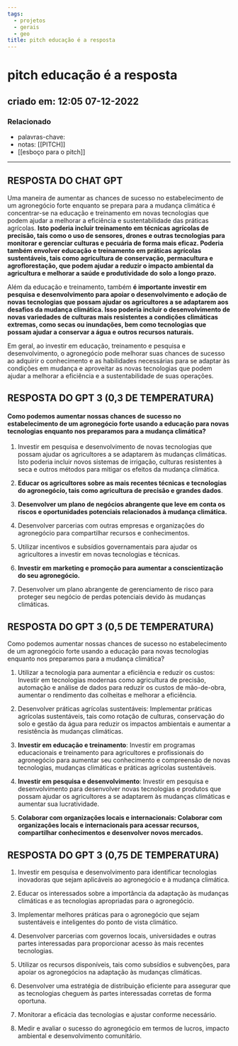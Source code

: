 ```yaml
---
tags:
  - projetos
  - gerais
  - geo
title: pitch educação é a resposta
---
```


# pitch educação é a resposta

## criado em: 12:05 07-12-2022

### Relacionado

- palavras-chave: 
- notas: [[PITCH]]
- [[esboço para o pitch]]
---

## RESPOSTA DO CHAT GPT

Uma maneira de aumentar as chances de sucesso no estabelecimento de um agronegócio forte enquanto se prepara para a mudança climática é concentrar-se na educação e treinamento em novas tecnologias que podem ajudar a melhorar a eficiência e sustentabilidade das práticas agrícolas. **Isto poderia incluir treinamento em técnicas agrícolas de precisão, tais como o uso de sensores, drones e outras tecnologias para monitorar e gerenciar culturas e pecuária de forma mais eficaz. Poderia também envolver educação e treinamento em práticas agrícolas sustentáveis, tais como agricultura de conservação, permacultura e agroflorestação, que podem ajudar a reduzir o impacto ambiental da agricultura e melhorar a saúde e produtividade do solo a longo prazo.**

Além da educação e treinamento, também **é importante investir em pesquisa e desenvolvimento para apoiar o desenvolvimento e adoção de novas tecnologias que possam ajudar os agricultores a se adaptarem aos desafios da mudança climática. Isso poderia incluir o desenvolvimento de novas variedades de culturas mais resistentes a condições climáticas extremas, como secas ou inundações, bem como tecnologias que possam ajudar a conservar a água e outros recursos naturais.**

Em geral, ao investir em educação, treinamento e pesquisa e desenvolvimento, o agronegócio pode melhorar suas chances de sucesso ao adquirir o conhecimento e as habilidades necessárias para se adaptar às condições em mudança e aproveitar as novas tecnologias que podem ajudar a melhorar a eficiência e a sustentabilidade de suas operações.

## RESPOSTA DO GPT 3 (0,3 DE TEMPERATURA)

#### Como podemos aumentar nossas chances de sucesso no estabelecimento de um agronegócio forte usando a educação para novas tecnologias enquanto nos preparamos para a mudança climática?

1. Investir em pesquisa e desenvolvimento de novas tecnologias que possam ajudar os agricultores a se adaptarem às mudanças climáticas. Isto poderia incluir novos sistemas de irrigação, culturas resistentes à seca e outros métodos para mitigar os efeitos da mudança climática.

2. **Educar os agricultores sobre as mais recentes técnicas e tecnologias do agronegócio, tais como agricultura de precisão e grandes dados**.

3. **Desenvolver um plano de negócios abrangente que leve em conta os riscos e oportunidades potenciais relacionados à mudança climática.**

4. Desenvolver parcerias com outras empresas e organizações do agronegócio para compartilhar recursos e conhecimentos.

5. Utilizar incentivos e subsídios governamentais para ajudar os agricultores a investir em novas tecnologias e técnicas.

6. **Investir em marketing e promoção para aumentar a conscientização do seu agronegócio.**

7. Desenvolver um plano abrangente de gerenciamento de risco para proteger seu negócio de perdas potenciais devido às mudanças climáticas. 

## RESPOSTA DO GPT 3 (0,5 DE TEMPERATURA)

   

   Como podemos aumentar nossas chances de sucesso no estabelecimento de um agronegócio forte usando a educação para novas tecnologias enquanto nos preparamos para a mudança climática?

1. Utilizar a tecnologia para aumentar a eficiência e reduzir os custos: Investir em tecnologias modernas como agricultura de precisão, automação e análise de dados para reduzir os custos de mão-de-obra, aumentar o rendimento das colheitas e melhorar a eficiência.

2. Desenvolver práticas agrícolas sustentáveis: Implementar práticas agrícolas sustentáveis, tais como rotação de culturas, conservação do solo e gestão da água para reduzir os impactos ambientais e aumentar a resistência às mudanças climáticas.

3. **Investir em educação e treinamento**: Investir em programas educacionais e treinamento para agricultores e profissionais do agronegócio para aumentar seu conhecimento e compreensão de novas tecnologias, mudanças climáticas e práticas agrícolas sustentáveis.

4. **Investir em pesquisa e desenvolvimento**: Investir em pesquisa e desenvolvimento para desenvolver novas tecnologias e produtos que possam ajudar os agricultores a se adaptarem às mudanças climáticas e aumentar sua lucratividade.

5. **Colaborar com organizações locais e internacionais: Colaborar com organizações locais e internacionais para acessar recursos, compartilhar conhecimentos e desenvolver novos mercados.**

## RESPOSTA DO GPT 3 (0,75 DE TEMPERATURA)

1. Investir em pesquisa e desenvolvimento para identificar tecnologias inovadoras que sejam aplicáveis ao agronegócio e à mudança climática. 

2. Educar os interessados sobre a importância da adaptação às mudanças climáticas e as tecnologias apropriadas para o agronegócio. 

3. Implementar melhores práticas para o agronegócio que sejam sustentáveis e inteligentes do ponto de vista climático. 

4. Desenvolver parcerias com governos locais, universidades e outras partes interessadas para proporcionar acesso às mais recentes tecnologias. 

5. Utilizar os recursos disponíveis, tais como subsídios e subvenções, para apoiar os agronegócios na adaptação às mudanças climáticas. 

6. Desenvolver uma estratégia de distribuição eficiente para assegurar que as tecnologias cheguem às partes interessadas corretas de forma oportuna. 

7. Monitorar a eficácia das tecnologias e ajustar conforme necessário. 

8. Medir e avaliar o sucesso do agronegócio em termos de lucros, impacto ambiental e desenvolvimento comunitário.
